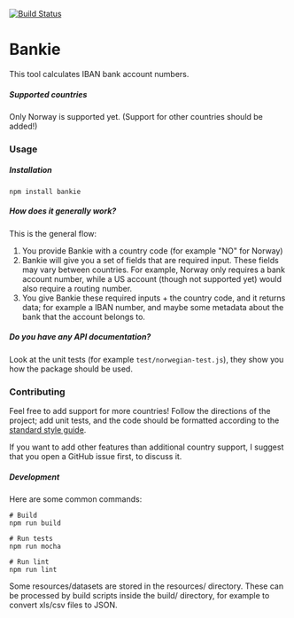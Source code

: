 [![Build Status](https://travis-ci.org/eirslett/bankie.svg?branch=master)](https://travis-ci.org/eirslett/bankie)

# Bankie

This tool calculates IBAN bank account numbers.

##### Supported countries

Only Norway is supported yet. (Support for other countries should be added!)

### Usage

##### Installation

```
npm install bankie
```

##### How does it generally work?

This is the general flow:

1) You provide Bankie with a country code (for example "NO" for Norway)
2) Bankie will give you a set of fields that are required input. These fields
   may vary between countries. For example, Norway only requires a bank account number,
   while a US account (though not supported yet) would also require a routing number.
3) You give Bankie these required inputs + the country code, and it
   returns data; for example a IBAN number, and maybe some metadata about
   the bank that the account belongs to.

##### Do you have any API documentation?

Look at the unit tests (for example `test/norwegian-test.js`),
they show you how the package should be used.

### Contributing

Feel free to add support for more countries!
Follow the directions of the project; add unit tests,
and the code should be formatted according to the
[standard style guide](https://standardjs.com/).

If you want to add other features than additional
country support, I suggest that you open a GitHub issue
first, to discuss it.

##### Development

Here are some common commands:

```
# Build
npm run build

# Run tests
npm run mocha

# Run lint
npm run lint
```

Some resources/datasets are stored in the resources/ directory.
These can be processed by build scripts inside the build/ directory,
for example to convert xls/csv files to JSON.